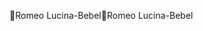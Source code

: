 Romeo Lucina-Bebel                                    R o m e o   L u c i n a - B e b e l                                                                       